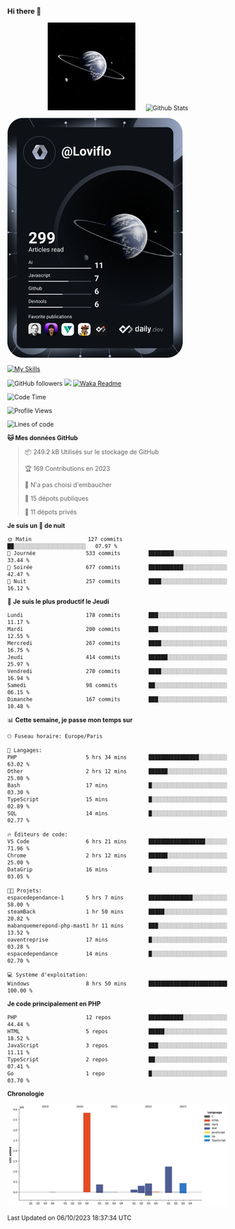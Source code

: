 ### Hi there 👋

<p align="center">
  <img src="https://github.com/Loviflo/Loviflo/blob/main/img/portrait.jpg" alt="Loviflo" height="200" style="margin-right: 20px"/>
  <img src="https://github-readme-stats.vercel.app/api?username=Loviflo&show_icons=true&theme=graywhite" alt="Github Stats" />
</p>

<a href="https://app.daily.dev/loviflo"><img src="https://github.com/loviflo/loviflo/blob/main/devcard.svg" width="400" alt="Loviflo's Dev Card"/></a>


[![My Skills](https://skillicons.dev/icons?i=php,laravel,symfony,mysql,js,ts,html,css,sass,angular,docker,webpack,vscode,figma,git,github,gitlab)](https://skillicons.dev)


![GitHub followers](https://img.shields.io/github/followers/Loviflo?label=Follow&style=social)
![](https://visitor-badge.glitch.me/badge?page_id=Loviflo.Loviflo)
[![Waka Readme](https://github.com/Loviflo/Loviflo/actions/workflows/update-stats.yml/badge.svg)](https://github.com/Loviflo/Loviflo/actions/workflows/update-stats.yml)

<!--START_SECTION:waka-->
![Code Time](http://img.shields.io/badge/Code%20Time-1%2C516%20hrs%202%20mins-blue)

![Profile Views](http://img.shields.io/badge/Vues%20du%20profil-0-blue)

![Lines of code](https://img.shields.io/badge/Depuis%20Hello%20World%2C%20j%27ai%20%C3%A9crit-6.7%20million%20Lignes%20de%20code-blue)

**🐱 Mes données GitHub** 

> 📦 249.2 kB Utilisés sur le stockage de GitHub 
 > 
> 🏆 169 Contributions en 2023
 > 
> 🚫 N'a pas choisi d'embaucher
 > 
> 📜 15 dépots publiques 
 > 
> 🔑 11 dépots privés 
 > 
**Je suis un 🦉 de nuit** 

```text
🌞 Matin                  127 commits         ██░░░░░░░░░░░░░░░░░░░░░░░   07.97 % 
🌆 Journée                533 commits         ████████░░░░░░░░░░░░░░░░░   33.44 % 
🌃 Soirée                 677 commits         ███████████░░░░░░░░░░░░░░   42.47 % 
🌙 Nuit                   257 commits         ████░░░░░░░░░░░░░░░░░░░░░   16.12 % 
```
📅 **Je suis le plus productif le Jeudi** 

```text
Lundi                    178 commits         ███░░░░░░░░░░░░░░░░░░░░░░   11.17 % 
Mardi                    200 commits         ███░░░░░░░░░░░░░░░░░░░░░░   12.55 % 
Mercredi                 267 commits         ████░░░░░░░░░░░░░░░░░░░░░   16.75 % 
Jeudi                    414 commits         ██████░░░░░░░░░░░░░░░░░░░   25.97 % 
Vendredi                 270 commits         ████░░░░░░░░░░░░░░░░░░░░░   16.94 % 
Samedi                   98 commits          ██░░░░░░░░░░░░░░░░░░░░░░░   06.15 % 
Dimanche                 167 commits         ███░░░░░░░░░░░░░░░░░░░░░░   10.48 % 
```


📊 **Cette semaine, je passe mon temps sur** 

```text
🕑︎ Fuseau horaire: Europe/Paris

💬 Langages: 
PHP                      5 hrs 34 mins       ████████████████░░░░░░░░░   63.02 % 
Other                    2 hrs 12 mins       ██████░░░░░░░░░░░░░░░░░░░   25.00 % 
Bash                     17 mins             █░░░░░░░░░░░░░░░░░░░░░░░░   03.30 % 
TypeScript               15 mins             █░░░░░░░░░░░░░░░░░░░░░░░░   02.89 % 
SQL                      14 mins             █░░░░░░░░░░░░░░░░░░░░░░░░   02.77 % 

🔥 Éditeurs de code: 
VS Code                  6 hrs 21 mins       ██████████████████░░░░░░░   71.96 % 
Chrome                   2 hrs 12 mins       ██████░░░░░░░░░░░░░░░░░░░   25.00 % 
DataGrip                 16 mins             █░░░░░░░░░░░░░░░░░░░░░░░░   03.05 % 

🐱‍💻 Projets: 
espacedependance-1       5 hrs 7 mins        ██████████████░░░░░░░░░░░   58.00 % 
steamBack                1 hr 50 mins        █████░░░░░░░░░░░░░░░░░░░░   20.82 % 
mabanquemerepond-php-mast1 hr 11 mins        ███░░░░░░░░░░░░░░░░░░░░░░   13.52 % 
oaventreprise            17 mins             █░░░░░░░░░░░░░░░░░░░░░░░░   03.28 % 
espacedependance         14 mins             █░░░░░░░░░░░░░░░░░░░░░░░░   02.70 % 

💻 Système d'exploitation: 
Windows                  8 hrs 50 mins       █████████████████████████   100.00 % 
```

**Je code principalement en PHP** 

```text
PHP                      12 repos            ███████████░░░░░░░░░░░░░░   44.44 % 
HTML                     5 repos             █████░░░░░░░░░░░░░░░░░░░░   18.52 % 
JavaScript               3 repos             ███░░░░░░░░░░░░░░░░░░░░░░   11.11 % 
TypeScript               2 repos             ██░░░░░░░░░░░░░░░░░░░░░░░   07.41 % 
Go                       1 repo              █░░░░░░░░░░░░░░░░░░░░░░░░   03.70 % 
```



**Chronologie**

![Lines of Code chart](https://raw.githubusercontent.com/Loviflo/Loviflo/main/assets/bar_graph.png)


 Last Updated on 06/10/2023 18:37:34 UTC
<!--END_SECTION:waka-->
